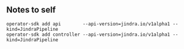 ## Notes to self

    operator-sdk add api        --api-version=jindra.io/v1alpha1 --kind=JindraPipeline
    operator-sdk add controller --api-version=jindra.io/v1alpha1 --kind=JindraPipeline
